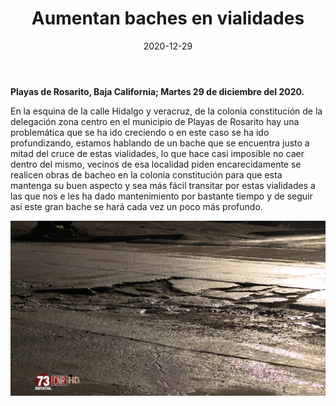 ﻿---
layout: blog
title: "Aumentan baches en vialidades"
date:   2020-12-29
categories: rosarito
permalink: /:categories/:title:output_ext
image: /img/cnr/2020-12-29-aumentan-baches-en-vialidades.png
alt: "Aumentan baches en vialidades"
autor: 
---


**Playas de Rosarito, Baja California; Martes 29 de diciembre del 2020.**


En la esquina de la calle Hidalgo y veracruz, de la colonia constitución de la delegación zona centro en el municipio de Playas de Rosarito hay una problemática que se ha ido creciendo o en este caso se ha ido profundizando, estamos hablando de un bache que se encuentra justo a mitad del cruce de estas vialidades, lo que hace casi imposible no caer dentro del mismo, vecinos de esa localidad piden encarecidamente se realicen obras de bacheo en la colonia constitución para que esta mantenga su buen aspecto y sea más fácil transitar por estas vialidades a las que nos e les ha dado mantenimiento por bastante tiempo y de seguir así este gran bache se hará cada vez un poco más profundo.

<div id="carouselExampleSlidesOnly" class="carousel slide" data-ride="carousel">
  <div class="carousel-inner">
    <div class="carousel-item active">
       <img class="d-block w-100" src="/img/cnr/2020-12-29-aumentan-baches-en-vialidades.png" loading="lazy"  alt="Aumentan baches en vialidades">
    </div>
  </div>
</div>